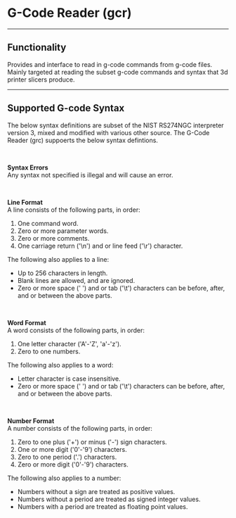 <h1> G-Code Reader (gcr) </h1>

<hr>

<h2>Functionality</h3>
<p>Provides and interface to read in g-code commands from g-code files. Mainly targeted at reading the subset g-code commands and syntax that 3d printer slicers produce.</p>

<hr>

<h2>Supported G-code Syntax</h3>
<p>The below syntax definitions are subset of the NIST RS274NGC interpreter version 3, mixed and modified with various other source. The G-Code Reader (grc) suppoerts the below syntax defintions.</p>

<br>

<p><b>Syntax Errors</b><br>
Any syntax not specified is illegal and will cause an error.</p>

<br>

<p><b>Line Format</b><br>
A line consists of the following parts, in order:
<ol>
  <li>One command word.</li>
  <li>Zero or more parameter words.</li>
  <li>Zero or more comments.</li>
  <li>One carriage return ('\n') and or line feed ('\r') character.</li>
</ol>
The following also applies to a line:
<ul>
  <li>Up to 256 characters in length.</li>
  <li>Blank lines are allowed, and are ignored.</li>
  <li>Zero or more space (' ') and or tab ('\t') characters can be before, after, and or between the above parts.</li>
</ul></p>

<br>

<p><b>Word Format</b><br>
A word consists of the following parts, in order:
<ol>
  <li>One letter character ('A'-'Z', 'a'-'z').</li>
  <li>Zero to one numbers.</li>
</ol>
The following also applies to a word:
<ul>
  <li>Letter character is case insensitive.</li>
  <li>Zero or more space (' ') and or tab ('\t') characters can be before, after, and or between the above parts.</li>
</ul></p>

<br>

<p><b>Number Format</b><br>
A number consists of the following parts, in order:
<ol>
  <li>Zero to one plus ('+') or minus ('-') sign characters.</li>
  <li>One or more digit ('0'-'9') characters.</li>
  <li>Zero to one period ('.') characters.</li>
  <li>Zero or more digit ('0'-'9') characters.</li>
</ol>
The following also applies to a number:
<ul>
  <li>Numbers without a sign are treated as positive values.</li>
  <li>Numbers without a period are treated as signed integer values.</li>
  <li>Numbers with a period are treated as floating point values.</li>
</ul></p>

<br>

<!--
<p><b>NAME Format</b><br>
NAMEs consists of the following parts, in order:
<ol>
  <li></li>
  <li></li>
  <li></li>
</ol>
The following also applies to NAMEs:
<ul>
  <li></li>
  <li></li>
  <li></li>
</ul> 
</p>
--!>


